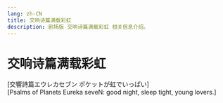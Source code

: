 ```yaml
---
lang: zh-CN
title: 交响诗篇满载彩虹
description: 剧场版 交响诗篇满载彩虹 相关信息介绍。
---
```


# 交响诗篇满载彩虹

<Badge type="tip" text="电影" vertical="middle" />
<Badge type="tip" text="2009" vertical="middle" />
<Badge type="warning" text="《交响诗篇》平行宇宙" vertical="middle" />

[交響詩篇エウレカセブン ポケットが虹でいっぱい]  
[Psalms of Planets Eureka seveN: good night, sleep tight, young lovers.]
